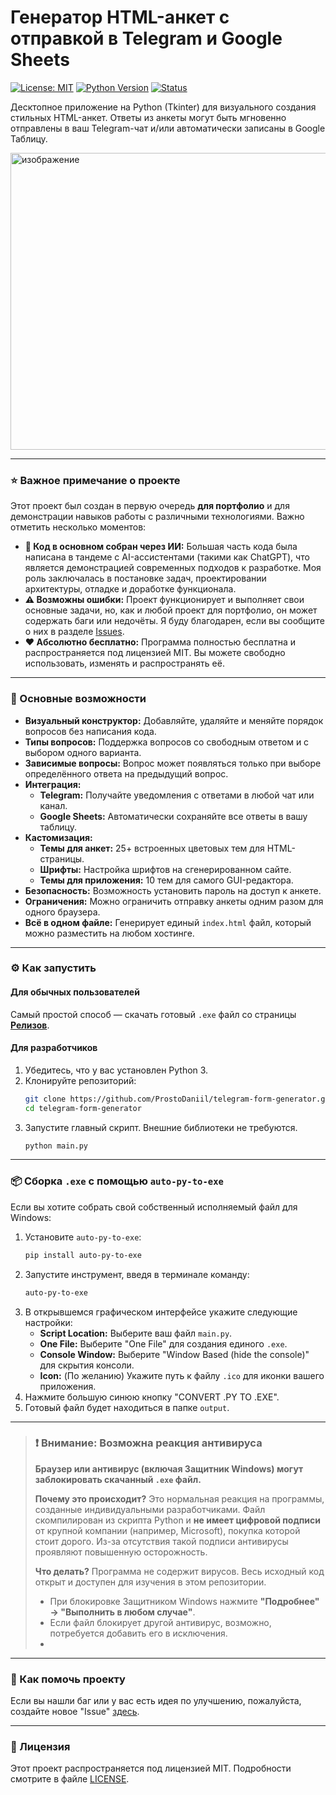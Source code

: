 # Генератор HTML-анкет с отправкой в Telegram и Google Sheets

[![License: MIT](https://img.shields.io/badge/License-MIT-yellow.svg)](https://opensource.org/licenses/MIT)
[![Python Version](https://img.shields.io/badge/python-3.x-blue.svg)](https://www.python.org/)
[![Status](https://img.shields.io/badge/status-active-success.svg)]()

Десктопное приложение на Python (Tkinter) для визуального создания стильных HTML-анкет. Ответы из анкеты могут быть мгновенно отправлены в ваш Telegram-чат и/или автоматически записаны в Google Таблицу.

<img width="1886" height="475" alt="изображение" src="https://github.com/user-attachments/assets/fe2058da-66aa-44c7-9f09-747c10f6e074" />


---

### ⭐ Важное примечание о проекте

Этот проект был создан в первую очередь **для портфолио** и для демонстрации навыков работы с различными технологиями. Важно отметить несколько моментов:

*   **🤖 Код в основном собран через ИИ:** Большая часть кода была написана в тандеме с AI-ассистентами (такими как ChatGPT), что является демонстрацией современных подходов к разработке. Моя роль заключалась в постановке задач, проектировании архитектуры, отладке и доработке функционала.
*   **⚠️ Возможны ошибки:** Проект функционирует и выполняет свои основные задачи, но, как и любой проект для портфолио, он может содержать баги или недочёты. Я буду благодарен, если вы сообщите о них в разделе [Issues](https://github.com/ProstoDaniil/telegram-form-generator/issues).
*   **❤️ Абсолютно бесплатно:** Программа полностью бесплатна и распространяется под лицензией MIT. Вы можете свободно использовать, изменять и распространять её.

---

### 🚀 Основные возможности

- **Визуальный конструктор:** Добавляйте, удаляйте и меняйте порядок вопросов без написания кода.
- **Типы вопросов:** Поддержка вопросов со свободным ответом и с выбором одного варианта.
- **Зависимые вопросы:** Вопрос может появляться только при выборе определённого ответа на предыдущий вопрос.
- **Интеграция:**
  - **Telegram:** Получайте уведомления с ответами в любой чат или канал.
  - **Google Sheets:** Автоматически сохраняйте все ответы в вашу таблицу.
- **Кастомизация:**
  - **Темы для анкет:** 25+ встроенных цветовых тем для HTML-страницы.
  - **Шрифты:** Настройка шрифтов на сгенерированном сайте.
  - **Темы для приложения:** 10 тем для самого GUI-редактора.
- **Безопасность:** Возможность установить пароль на доступ к анкете.
- **Ограничения:** Можно ограничить отправку анкеты одним разом для одного браузера.
- **Всё в одном файле:** Генерирует единый `index.html` файл, который можно разместить на любом хостинге.

---

### ⚙️ Как запустить

#### Для обычных пользователей

Самый простой способ — скачать готовый `.exe` файл со страницы [**Релизов**](https://github.com/ProstoDaniil/telegram-form-generator/releases).

#### Для разработчиков

1.  Убедитесь, что у вас установлен Python 3.
2.  Клонируйте репозиторий:
    ```bash
    git clone https://github.com/ProstoDaniil/telegram-form-generator.git
    cd telegram-form-generator
    ```
3.  Запустите главный скрипт. Внешние библиотеки не требуются.
    ```bash
    python main.py
    ```

---

### 📦 Сборка `.exe` с помощью `auto-py-to-exe`

Если вы хотите собрать свой собственный исполняемый файл для Windows:

1.  Установите `auto-py-to-exe`:
    ```bash
    pip install auto-py-to-exe
    ```
2.  Запустите инструмент, введя в терминале команду:
    ```bash
    auto-py-to-exe
    ```
3.  В открывшемся графическом интерфейсе укажите следующие настройки:
    - **Script Location:** Выберите ваш файл `main.py`.
    - **One File:** Выберите "One File" для создания единого `.exe`.
    - **Console Window:** Выберите "Window Based (hide the console)" для скрытия консоли.
    - **Icon:** (По желанию) Укажите путь к файлу `.ico` для иконки вашего приложения.
4.  Нажмите большую синюю кнопку "CONVERT .PY TO .EXE".
5.  Готовый файл будет находиться в папке `output`.

---

> ### ❗ Внимание: Возможна реакция антивируса
>
> **Браузер или антивирус (включая Защитник Windows) могут заблокировать скачанный `.exe` файл.**
>
> **Почему это происходит?**
> Это нормальная реакция на программы, созданные индивидуальными разработчиками. Файл скомпилирован из скрипта Python и **не имеет цифровой подписи** от крупной компании (например, Microsoft), покупка которой стоит дорого. Из-за отсутствия такой подписи антивирусы проявляют повышенную осторожность.
>
> **Что делать?**
> Программа не содержит вирусов. Весь исходный код открыт и доступен для изучения в этом репозитории.
> *   При блокировке Защитником Windows нажмите **"Подробнее" → "Выполнить в любом случае"**.
> *   Если файл блокирует другой антивирус, возможно, потребуется добавить его в исключения.
> *   
---

### 🤝 Как помочь проекту

Если вы нашли баг или у вас есть идея по улучшению, пожалуйста, создайте новое "Issue" [здесь](https://github.com/ProstoDaniil/telegram-form-generator/issues).

---

### 📄 Лицензия

Этот проект распространяется под лицензией MIT. Подробности смотрите в файле [LICENSE](LICENSE).
